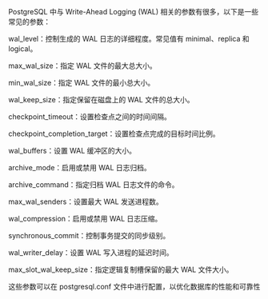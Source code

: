 PostgreSQL 中与 Write-Ahead Logging (WAL) 相关的参数有很多，以下是一些常见的参数：

wal_level：控制生成的 WAL 日志的详细程度。常见值有 minimal、replica 和 logical。

max_wal_size：指定 WAL 文件的最大总大小。

min_wal_size：指定 WAL 文件的最小总大小。

wal_keep_size：指定保留在磁盘上的 WAL 文件的总大小。

checkpoint_timeout：设置检查点之间的时间间隔。

checkpoint_completion_target：设置检查点完成的目标时间比例。

wal_buffers：设置 WAL 缓冲区的大小。

archive_mode：启用或禁用 WAL 日志归档。

archive_command：指定归档 WAL 日志文件的命令。

max_wal_senders：设置最大 WAL 发送进程数。

wal_compression：启用或禁用 WAL 日志压缩。

synchronous_commit：控制事务提交的同步级别。

wal_writer_delay：设置 WAL 写入进程的延迟时间。

max_slot_wal_keep_size：指定逻辑复制槽保留的最大 WAL 文件大小。

这些参数可以在 postgresql.conf 文件中进行配置，以优化数据库的性能和可靠性
